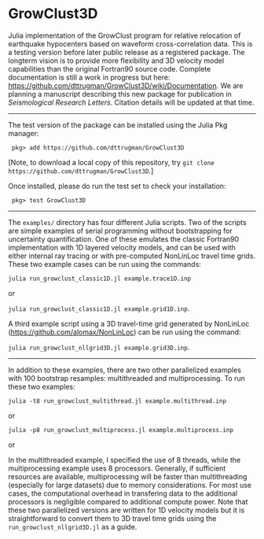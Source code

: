 # GrowClust3D
Julia implementation of the GrowClust program for relative relocation of earthquake hypocenters based on waveform cross-correlation data. This is a testing version before later public release as a registered package. The longterm vision is to provide more flexibility and 3D velocity model capabilities than the original Fortran90 source code. Complete documentation is still a work in progress but here: https://github.com/dttrugman/GrowClust3D/wiki/Documentation. We are planning a manuscript describing this new package for publication in *Seismological Research Letters*. Citation details will be updated at that time.

---

The test version of the package can be installed using the Julia Pkg manager:

` pkg> add https://github.com/dttrugman/GrowClust3D`

[Note, to download a local copy of this repository, try `git clone https://github.com/dttrugman/GrowClust3D`.]

Once installed, please do run the test set to check your installation:

` pkg> test GrowClust3D`

---

The `examples/` directory has four different Julia scripts. Two of the scripts are simple examples of serial programming without bootstrapping for uncertainty quantification. One of these emulates the classic Fortran90 implementation with 1D layered velocity models, and can be used with either internal ray tracing or with pre-computed NonLinLoc travel time grids. These two example cases can be run using the commands:

`julia run_growclust_classic1D.jl example.trace1D.inp`

or

`julia run_growclust_classic1D.jl example.grid1D.inp`.

A third example script using a 3D travel-time grid generated by NonLinLoc (https://github.com/alomax/NonLinLoc) can be run using the command:

`julia run_growclust_nllgrid3D.jl example.grid3D.inp`.

---

In addition to these examples, there are two other parallelized examples with 100 bootstrap resamples: multithreaded and multiprocessing. To run these two examples:

`julia -t8 run_growclust_multithread.jl example.multithread.inp`

or

`julia -p8 run_growclust_multiprocess.jl example.multiprocess.inp`

or


In the multithreaded example, I specified the use of 8 threads, while the multiprocessing example uses 8 processors. Generally, if sufficient resources are available, multiprocessing will be faster than multithreading (especially for large datasets) due to memory considerations. For most use cases, the computational overhead in transfering data to the additional processors is negligible compared to additional compute power. Note that these two parallelized versions are written for 1D velocity models but it is straightforward to convert them to 3D travel time grids using the `run_growclust_nllgrid3D.jl` as a guide.
